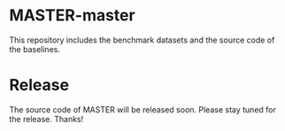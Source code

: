 # MASTER-master

This repository includes the benchmark datasets and the source code of the baselines.


# Release
The source code of MASTER will be released soon. Please stay tuned for the release. Thanks!
